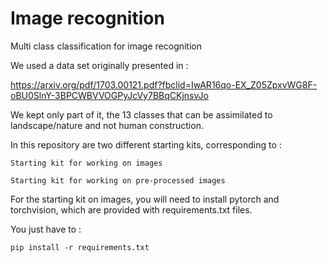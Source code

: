 # Image recognition

Multi class classification for image recognition

We used a data set originally presented in :

https://arxiv.org/pdf/1703.00121.pdf?fbclid=IwAR16qo-EX_Z05ZpxvWG8F-oBU0SlnY-3BPCWBVVOGPyJcVy7BBqCKjnsvJo

We kept only part of it, the 13 classes that can be assimilated to landscape/nature and not human construction.

In this repository are two different starting kits, corresponding to :

    Starting kit for working on images
    
    Starting kit for working on pre-processed images
    
For the starting kit on images, you will need to install pytorch and torchvision, which are provided with requirements.txt files.

You just have to :

    pip install -r requirements.txt
